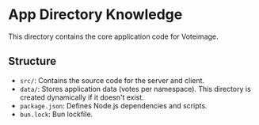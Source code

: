 # App Directory Knowledge

This directory contains the core application code for Voteimage.

## Structure

- `src/`: Contains the source code for the server and client.
- `data/`: Stores application data (votes per namespace). This directory is created dynamically if it doesn't exist.
- `package.json`: Defines Node.js dependencies and scripts.
- `bun.lock`: Bun lockfile.